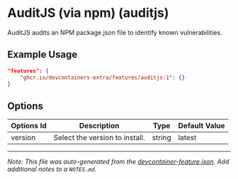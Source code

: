 
# AuditJS (via npm) (auditjs)

AuditJS audits an NPM package.json file to identify known vulnerabilities.

## Example Usage

```json
"features": {
    "ghcr.io/devcontainers-extra/features/auditjs:1": {}
}
```

## Options

| Options Id | Description | Type | Default Value |
|-----|-----|-----|-----|
| version | Select the version to install. | string | latest |



---

_Note: This file was auto-generated from the [devcontainer-feature.json](devcontainer-feature.json).  Add additional notes to a `NOTES.md`._
